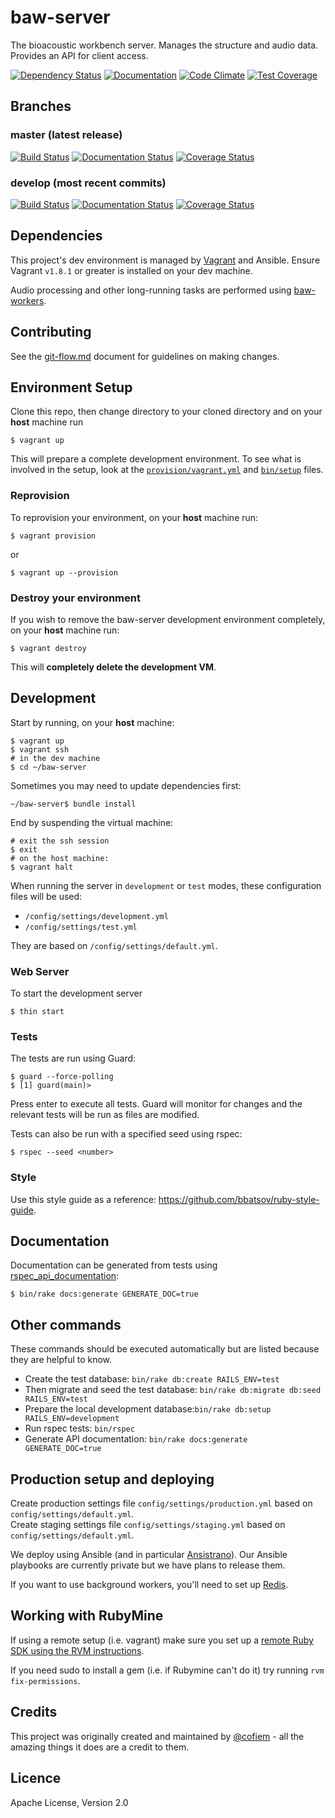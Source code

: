 # baw-server

The bioacoustic workbench server. Manages the structure and audio data. Provides an API for client access.

[![Dependency Status](https://gemnasium.com/QutBioacoustics/baw-server.png)](https://gemnasium.com/QutBioacoustics/baw-server)
[![Documentation](https://img.shields.io/badge/docs-rdoc.info-blue.svg)](http://www.rubydoc.info/github/QutBioacoustics/baw-server)
[![Code Climate](https://codeclimate.com/github/QutBioacoustics/baw-server/badges/gpa.svg)](https://codeclimate.com/github/QutBioacoustics/baw-server)
[![Test Coverage](https://codeclimate.com/github/QutBioacoustics/baw-server/badges/coverage.svg)](https://codeclimate.com/github/QutBioacoustics/baw-server/coverage)

## Branches

### master (latest release)

[![Build Status](https://travis-ci.org/QutBioacoustics/baw-server.png?branch=master)](https://travis-ci.org/QutBioacoustics/baw-server)
[![Documentation Status](http://inch-ci.org/github/QutBioacoustics/baw-server.png?branch=master)](http://inch-ci.org/github/QutBioacoustics/baw-server)
[![Coverage Status](https://coveralls.io/repos/github/QutBioacoustics/baw-server/badge.svg?branch=master)](https://coveralls.io/github/QutBioacoustics/baw-server?branch=master)

### develop (most recent commits)

[![Build Status](https://travis-ci.org/QutBioacoustics/baw-server.png?branch=develop)](https://travis-ci.org/QutBioacoustics/baw-server)
[![Documentation Status](http://inch-ci.org/github/QutBioacoustics/baw-server.png?branch=develop)](http://inch-ci.org/github/QutBioacoustics/baw-server)
[![Coverage Status](https://coveralls.io/repos/github/QutBioacoustics/baw-server/badge.svg?branch=develop)](https://coveralls.io/github/QutBioacoustics/baw-server?branch=develop)

## Dependencies

This project's dev environment is managed by [Vagrant](https://www.vagrantup.com/downloads.html) and Ansible. Ensure Vagrant `v1.8.1` or greater is installed on your dev machine.

Audio processing and other long-running tasks are performed using [baw-workers](https://github.com/QutBioacoustics/baw-workers).

## Contributing

See the [git-flow.md](./git-flow.md) document for guidelines on making changes.

## Environment Setup

Clone this repo, then change directory to your cloned directory and on your **host** machine run

	$ vagrant up

This will prepare a complete development environment. To see what is involved in the setup, look at the  [`provision/vagrant.yml`](provision/vagrant.yml) and [`bin/setup`](bin/setup) files.

### Reprovision

To reprovision your environment, on your **host** machine run:

    $ vagrant provision

or

    $ vagrant up --provision

### Destroy your environment

If you wish to remove the baw-server development environment completely,  on your **host** machine run:

    $ vagrant destroy

This will **completely delete the development VM**.

## Development

Start by running, on your **host** machine:

    $ vagrant up
    $ vagrant ssh
	# in the dev machine
	$ cd ~/baw-server

Sometimes you may need to update dependencies first:

    ~/baw-server$ bundle install

End by suspending the virtual machine:

    # exit the ssh session
	$ exit
	# on the host machine:
    $ vagrant halt

When running the server in `development` or `test` modes, these configuration files will be used:

 - `/config/settings/development.yml`
 - `/config/settings/test.yml`

They are based on `/config/settings/default.yml`.

### Web Server

To start the development server

    $ thin start

### Tests
The tests are run using Guard:

    $ guard --force-polling
    $ [1] guard(main)>

Press enter to execute all tests. Guard will monitor for changes and the relevant tests will be run as files are modified.

Tests can also be run with a specified seed using rspec:

    $ rspec --seed <number>

### Style

Use this style guide as a reference: https://github.com/bbatsov/ruby-style-guide.

## Documentation

Documentation can be generated from tests using [rspec_api_documentation](https://github.com/zipmark/rspec_api_documentation):

    $ bin/rake docs:generate GENERATE_DOC=true

## Other commands
These commands should be executed automatically but are listed because they are helpful to know.


- Create the test database: `bin/rake db:create RAILS_ENV=test`
- Then migrate and seed the test database: `bin/rake db:migrate db:seed RAILS_ENV=test`
- Prepare the local development database:`bin/rake db:setup RAILS_ENV=development`
- Run rspec tests: `bin/rspec`
- Generate API documentation: `bin/rake docs:generate GENERATE_DOC=true`


## Production setup and deploying

Create production settings file `config/settings/production.yml` based on `config/settings/default.yml`.  
Create staging settings file `config/settings/staging.yml` based on `config/settings/default.yml`.

We deploy using Ansible (and in particular [Ansistrano](http://ansistrano.com/)).
Our Ansible playbooks are currently private but we have plans to release them.

If you want to use background workers, you'll need to set up [Redis](http://redis.io/).

## Working with RubyMine

If using a remote setup (i.e. vagrant) make sure you set up a
[remote Ruby SDK using the RVM instructions](https://www.jetbrains.com/help/ruby/2016.1/configuring-remote-ruby-interpreters.html?origin=old_help).

If you need sudo to install a gem (i.e. if Rubymine can't do it) try running `rvm fix-permissions`.

## Credits

This project was originally created and maintained by [@cofiem](https://github.com/cofiem) - all the amazing things it does are a credit to them.

## Licence
Apache License, Version 2.0
